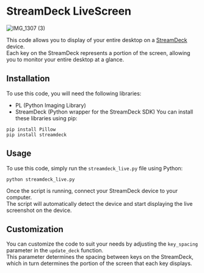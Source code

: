 # StreamDeck LiveScreen
![IMG_1307 (3)](https://user-images.githubusercontent.com/83812355/219875744-740a468b-33a7-41c2-9c1d-8bf2fd42b8ee.gif)

This code allows you to display of your entire desktop on a <a href="https://www.elgato.com/en/gaming/stream-deck">StreamDeck</a> device.<br/>Each key on the StreamDeck represents a portion of the screen, allowing you to monitor your entire desktop at a glance.

## Installation
To use this code, you will need the following libraries:
* PL (Python Imaging Library)
* StreamDeck (Python wrapper for the StreamDeck SDK)
You can install these libraries using pip:

```
pip install Pillow
pip install streamdeck
```
## Usage
To use this code, simply run the `streamdeck_live.py` file using Python:
```
python streamdeck_live.py
```
Once the script is running, connect your StreamDeck device to your computer.<br/>The script will automatically detect the device and start displaying the live screenshot on the device.
## Customization
You can customize the code to suit your needs by adjusting the `key_spacing` parameter in the `update_deck` function.<br/>This parameter determines the spacing between keys on the StreamDeck, which in turn determines the portion of the screen that each key displays.

